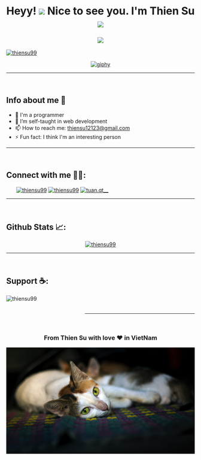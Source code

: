 <h1 align="center">Heyy! <img src="https://raw.githubusercontent.com/iampavangandhi/iampavangandhi/master/gifs/Hi.gif" width="35px" style="max-width:100%;"> Nice to see you. I'm Thien Su
<img src="https://camo.githubusercontent.com/d3359cb00ab0b5ed8f2e1fe3fceb4fbaf3b614340f8c0db99c17b9f50b351770/68747470733a2f2f656d6f6a69732e736c61636b6d6f6a69732e636f6d2f656d6f6a69732f696d616765732f313533313834393433302f343234362f626c6f622d73756e676c61737365732e6769663f31353331383439343330" width="35" data-canonical-src="https://emojis.slackmojis.com/emojis/images/1531849430/4246/blob-sunglasses.gif?1531849430" style="max-width:100%;"></h1>

<div align="center">
  <a href="https://github.com/thiensu99">
    <img src="https://readme-typing-svg.herokuapp.com/?lines=Welcome+to+my+page!;A+passionate+frontend+developer+from+VietNam&center=true&width=500&height=45" data-canonical-src="https://readme-typing-svg.herokuapp.com/?lines=Welcome+to+my+page!;A+passionate+frontend+developer+from+VietNam&center=true&width=500&height=45" style="max-width:100%;">
  </a>
</div>

<p align="left"> <a target="_blank" rel="noopener noreferrer" href="https://camo.githubusercontent.com/fb7bff437f9b88330b766b04fe04ee4585a665ff5f747eec02d501daba3f920c/68747470733a2f2f6b6f6d617265762e636f6d2f67687076632f3f757365726e616d653d74717475616e393926636f6c6f723d627269676874677265656e"><img src="https://camo.githubusercontent.com/fb7bff437f9b88330b766b04fe04ee4585a665ff5f747eec02d501daba3f920c/68747470733a2f2f6b6f6d617265762e636f6d2f67687076632f3f757365726e616d653d74717475616e393926636f6c6f723d627269676874677265656e" alt="thiensu99" data-canonical-src="https://komarev.com/ghpvc/?username=thiensu99&color=brightgreen" style="max-width:100%;"></a>
</p>

<p align="center"> <a target="_blank" rel="noopener noreferrer" href="https://github.com/thiensu99/thiensu99/blob/main/giphy.gif"><img src="https://github.com/thiensu99/thiensu99/blob/main/giphy.gif" alt="giphy" style="max-width:100%;"></a> </p>
<hr><br>

## Info about me 📝
- 🔭 I'm a programmer
- 🌱 I’m self-taught in web development
- 📫 How to reach me: thiensu12123@gmail.com
- ⚡ Fun fact: I think I'm an interesting person
<hr><br>

## Connect with me 🤼‍♀️:
<p lign="left"> &nbsp;&nbsp;&nbsp;&nbsp;&ensp;
<a href="https://twitter.com/ThienSu99x" target="blank"><img align="center" src="https://raw.githubusercontent.com/rahuldkjain/github-profile-readme-generator/master/src/images/icons/Social/twitter.svg" alt="thiensu99" height="30" width="40" /></a>
<a href="https://fb.com/ThienSu99x" target="blank"><img align="center" src="https://raw.githubusercontent.com/rahuldkjain/github-profile-readme-generator/master/src/images/icons/Social/facebook.svg" alt="thiensu99" height="30" width="40" /></a>
<a href="https://instagram.com/ThienSu99x" target="blank"><img align="center" src="https://raw.githubusercontent.com/rahuldkjain/github-profile-readme-generator/master/src/images/icons/Social/instagram.svg" alt="tuan.qt__" height="30" width="40" /></a>
</p> <hr><br>


## Github Stats 📈:
<p align="center"> <a target="_blank" rel="noopener noreferrer" href="https://github-readme-stats.vercel.app/api?username=thiensu99&show_icons=true&theme=radical"><img src="https://github-readme-stats.vercel.app/api?username=thiensu99&show_icons=true&theme=radical" alt="thiensu99" data-canonical-src="https://github-readme-stats.vercel.app/api?username=thiensu99&show_icons=true&theme=radical" style="max-width:100%;"></a></p> <hr><br>


## Support ☕:
<a href="https://www.buymeacoffee.com/thiensu99" target="_blank"> <img align="left" src="https://cdn.buymeacoffee.com/buttons/v2/default-yellow.png" height="50" width="210" alt="thiensu99"/></a> <br><br>
<hr>

<br>
<h3 align="center">From Thien Su with love <g-emoji class="g-emoji" alias="heart" fallback-src="https://github.com/thiensu99/thiensu99/blob/main/meo.jpg">❤️</g-emoji> in VietNam <p align="center" <a target="_blank" rel="noopener noreferrer" href="https://github.com/thiensu99/thiensu99/blob/main/meo.jpg"><img src="https://github.com/thiensu99/thiensu99/blob/main/meo.jpg" alt="VietNam With Love" style="max-width:100%;"></a> </p> </h3>
